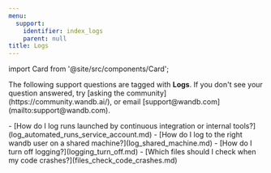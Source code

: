 ```yaml
---
menu:
  support:
    identifier: index_logs
    parent: null
title: Logs
---
```


import Card from '@site/src/components/Card';

<Card className="card-support-index">
  <p>The following support questions are tagged with <b>Logs</b>. If you don't see 
your question answered, try [asking the community](https://community.wandb.ai/), 
or email [support@wandb.com](mailto:support@wandb.com).</p>
</Card>
- [How do I log runs launched by continuous integration or internal tools?](log_automated_runs_service_account.md)
- [How do I log to the right wandb user on a shared machine?](log_shared_machine.md)
- [How do I turn off logging?](logging_turn_off.md)
- [Which files should I check when my code crashes?](files_check_code_crashes.md)